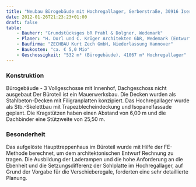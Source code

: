 ```yaml
---
title: "Neubau Bürogebäude mit Hochregallager, Gerberstraße, 30916 Isernhagen/Kirchhorst"
date: 2012-01-26T21:23:23+01:00
draft: false
table:
    - Bauherr: "Grundstücksges bR Prahl & Dolgner, Wedemark"
    - Planer: "H. Dorl und C. Krüger Architekten GbR, Wedemark (Entwurf) u. Dipl.-Ing. Sabine Börries ARCHITEKTUR, Bevern (Ausführung)"
    - Baufirma: "ZECHBAU Kurt Zech GmbH, Niederlassung Hannover"
    - Baukosten: "ca. € 5,0 Mio" 
    - Geschossigkeit: "532 m³ (Bürogebäude), 41067 m³ Hochregallager"
---
```


### Konstruktion
Bürogebäude - 3 Vollgeschosse mit Innenhof, Dachgeschoss nicht ausgebaut
Der Büroteil ist ein Mauerwerksbau. Die Decken wurden als Stahlbeton-Decken mit Filigranplatten konzipiert.
Das Hochregallager wurde als Stb.-Skelettbau mit Trapezblecheindeckung und Isopanelfassade geplant. Die Kragstützen haben einen Abstand von 6,00 m und die Dachbinder eine Stützweite von 25,50 m.

### Besonderheit
Das aufgelöste Haupttreppenhaus im Büroteil wurde mit Hilfe der FE-Methode berechnet, um dem architektonischen Entwurf Rechnung zu tragen.
Die Ausbildung der Laderampen und die hohe Anforderung an die Ebenheit und die Setzungsdifferenz der Sohlplatte im Hochregallager, auf Grund der Vorgabe für die Verschieberegale, forderten eine sehr detaillierte Planung.